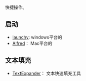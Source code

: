 快捷操作。

## 启动
- [launchy](https://www.launchy.net/): windows平台的
- [Alfred](https://www.alfredapp.com/)： Mac平台的

## 文本填充
- [TextExpander](https://textexpander.com)： 文本快速填充工具